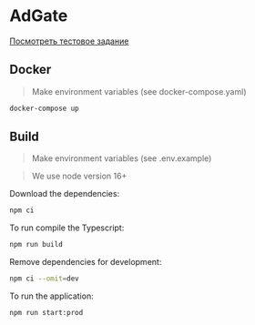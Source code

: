 # AdGate
[Посмотреть тестовое задание](./docs/TestTask.md)

## Docker

> Make environment variables (see docker-compose.yaml)

```bash
docker-compose up
```

## Build

> Make environment variables (see .env.example)

> We use node version 16+

Download the dependencies:

```bash
npm ci
```

To run compile the Typescript:

```bash
npm run build
```

Remove dependencies for development:

```bash
npm ci --omit=dev
```

To run the application:

```bash
npm run start:prod
```
